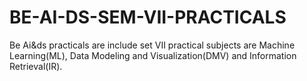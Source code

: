 # BE-AI-DS-SEM-VII-PRACTICALS
Be Ai&amp;ds practicals are include set VII practical subjects are Machine Learning(ML), Data Modeling and Visualization(DMV) and Information Retrieval(IR).

